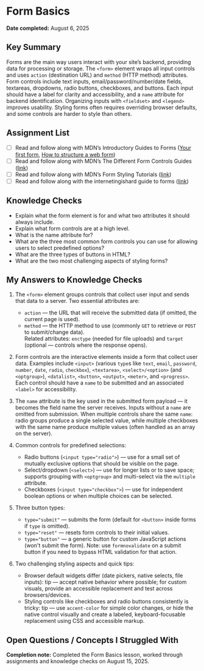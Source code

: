 # Form Basics

**Date completed:** August 6, 2025

## Key Summary
Forms are the main way users interact with your site’s backend, providing data for processing or storage. The `<form>` element wraps all input controls and uses `action` (destination URL) and `method` (HTTP method) attributes. Form controls include text inputs, email/password/number/date fields, textareas, dropdowns, radio buttons, checkboxes, and buttons. Each input should have a label for clarity and accessibility, and a `name` attribute for backend identification. Organizing inputs with `<fieldset>` and `<legend>` improves usability. Styling forms often requires overriding browser defaults, and some controls are harder to style than others.

## Assignment List
- [ ] Read and follow along with MDN’s Introductory Guides to Forms ([Your first form](https://developer.mozilla.org/en-US/docs/Learn/Forms/Your_first_form), [How to structure a web form](https://developer.mozilla.org/en-US/docs/Learn/Forms/How_to_structure_a_web_form))
- [ ] Read and follow along with MDN’s The Different Form Controls Guides ([link](https://developer.mozilla.org/en-US/docs/Learn/Forms#the_different_form_controls))
- [ ] Read and follow along with MDN’s Form Styling Tutorials ([link](https://developer.mozilla.org/en-US/docs/Learn/Forms#form_styling_tutorials))
- [ ] Read and follow along with the internetingishard guide to forms ([link](https://internetingishard.netlify.app/html-and-css/forms/index.html))

## Knowledge Checks
- Explain what the form element is for and what two attributes it should always include.
- Explain what form controls are at a high level.
- What is the name attribute for?
- What are the three most common form controls you can use for allowing users to select predefined options?
- What are the three types of buttons in HTML?
- What are the two most challenging aspects of styling forms?

## My Answers to Knowledge Checks
1. The `<form>` element groups controls that collect user input and sends that data to a server. Two essential attributes are:
	- `action` — the URL that will receive the submitted data (if omitted, the current page is used).
	- `method` — the HTTP method to use (commonly `GET` to retrieve or `POST` to submit/change data).  
	Related attributes: `enctype` (needed for file uploads) and `target` (optional — controls where the response opens).

2. Form controls are the interactive elements inside a form that collect user data. Examples include `<input>` (various `type`s like `text`, `email`, `password`, `number`, `date`, `radio`, `checkbox`), `<textarea>`, `<select>/<option>` (and `<optgroup>`), `<datalist>`, `<button>`, `<output>`, `<meter>`, and `<progress>`. Each control should have a `name` to be submitted and an associated `<label>` for accessibility.

3. The `name` attribute is the key used in the submitted form payload — it becomes the field name the server receives. Inputs without a `name` are omitted from submission. When multiple controls share the same `name`: radio groups produce a single selected value, while multiple checkboxes with the same name produce multiple values (often handled as an array on the server).

4. Common controls for predefined selections:
	- Radio buttons (`<input type="radio">`) — use for a small set of mutually exclusive options that should be visible on the page.
	- Select/dropdown (`<select>`) — use for longer lists or to save space; supports grouping with `<optgroup>` and multi-select via the `multiple` attribute.
	- Checkboxes (`<input type="checkbox">`) — use for independent boolean options or when multiple choices can be selected.

5. Three button types:
	- `type="submit"` — submits the form (default for `<button>` inside forms if `type` is omitted).
	- `type="reset"` — resets form controls to their initial values.
	- `type="button"` — a generic button for custom JavaScript actions (won't submit the form).
	Note: use `formnovalidate` on a submit button if you need to bypass HTML validation for that action.

6. Two challenging styling aspects and quick tips:
	- Browser default widgets differ (date pickers, native selects, file inputs): tip — accept native behavior where possible; for custom visuals, provide an accessible replacement and test across browsers/devices.
	- Styling controls like checkboxes and radio buttons consistently is tricky: tip — use `accent-color` for simple color changes, or hide the native control visually and create a labeled, keyboard-focusable replacement using CSS and accessible markup.
## Open Questions / Concepts I Struggled With


**Completion note:** Completed the Form Basics lesson, worked through assignments and knowledge checks on August 15, 2025.


